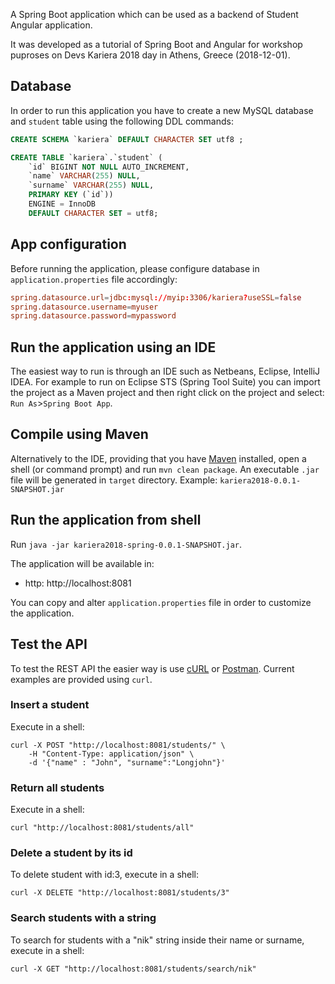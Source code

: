 A Spring Boot application which can be used as a backend of Student Angular application.

It was developed as a tutorial of Spring Boot and Angular for workshop puproses on Devs Kariera 2018 day in Athens, Greece (2018-12-01).

## Database

In order to run this application you have to create a new MySQL database and ```student``` table using the following DDL commands:

```sql
CREATE SCHEMA `kariera` DEFAULT CHARACTER SET utf8 ;

CREATE TABLE `kariera`.`student` (
    `id` BIGINT NOT NULL AUTO_INCREMENT,
    `name` VARCHAR(255) NULL,
    `surname` VARCHAR(255) NULL,
    PRIMARY KEY (`id`))
    ENGINE = InnoDB
    DEFAULT CHARACTER SET = utf8;

```

## App configuration

Before running the application, please configure database in ```application.properties``` file accordingly:

```conf
spring.datasource.url=jdbc:mysql://myip:3306/kariera?useSSL=false
spring.datasource.username=myuser
spring.datasource.password=mypassword
```

## Run the application using an IDE

The easiest way to run is through an IDE such as Netbeans, Eclipse, IntelliJ IDEA. For example to run on Eclipse STS (Spring Tool Suite) you can import the project as a Maven project and then right click on the project and select: ```Run As```>```Spring Boot App```.

## Compile using Maven

Alternatively to the IDE, providing that you have [Maven](http://maven.apache.org/) installed, open a shell (or command prompt) and run ```mvn clean package```. An executable ```.jar``` file will be generated in ```target``` directory. Example: ```kariera2018-0.0.1-SNAPSHOT.jar```

## Run the application from shell

Run ```java -jar kariera2018-spring-0.0.1-SNAPSHOT.jar```.

The application will be available in:
* http: http://localhost:8081

You can copy and alter ```application.properties``` file in order to customize the application.

## Test the API

To test the REST API the easier way is use [cURL](https://curl.haxx.se/) or [Postman](https://www.getpostman.com/). Current examples are provided using ```curl```.

### Insert a student

Execute in a shell:

```shell
curl -X POST "http://localhost:8081/students/" \
    -H "Content-Type: application/json" \
    -d '{"name" : "John", "surname":"Longjohn"}'
```

### Return all students

Execute in a shell:

```shell
curl "http://localhost:8081/students/all"
```

### Delete a student by its id

To delete student with id:3, execute in a shell:

```shell
curl -X DELETE "http://localhost:8081/students/3"
```

### Search students with a string

To search for students with a "nik" string inside their name or surname, execute in a shell:

```shell
curl -X GET "http://localhost:8081/students/search/nik"
```
